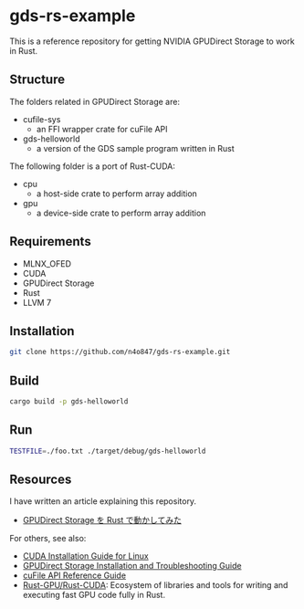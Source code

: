 # gds-rs-example

This is a reference repository for getting NVIDIA GPUDirect Storage to work in Rust.

## Structure

The folders related in GPUDirect Storage are:

- cufile-sys
  - an FFI wrapper crate for cuFile API
- gds-helloworld
  - a version of the GDS sample program written in Rust

The following folder is a port of Rust-CUDA:

- cpu
  - a host-side crate to perform array addition
- gpu
  - a device-side crate to perform array addition

## Requirements

- MLNX_OFED
- CUDA
- GPUDirect Storage
- Rust
- LLVM 7

## Installation

```bash
git clone https://github.com/n4o847/gds-rs-example.git
```

## Build

```bash
cargo build -p gds-helloworld
```

## Run

```bash
TESTFILE=./foo.txt ./target/debug/gds-helloworld
```

## Resources

I have written an article explaining this repository.

- [GPUDirect Storage を Rust で動かしてみた](https://qiita.com/n4o847/items/07dc24bdb663500970f8)

For others, see also:

- [CUDA Installation Guide for Linux](https://docs.nvidia.com/cuda/cuda-installation-guide-linux/index.html)
- [GPUDirect Storage Installation and Troubleshooting Guide](https://docs.nvidia.com/gpudirect-storage/troubleshooting-guide/index.html)
- [cuFile API Reference Guide](https://docs.nvidia.com/gpudirect-storage/api-reference-guide/index.html)
- [Rust-GPU/Rust-CUDA](https://github.com/Rust-GPU/Rust-CUDA): Ecosystem of libraries and tools for writing and executing fast GPU code fully in Rust.
